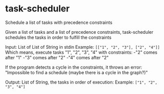# task-scheduler
Schedule a list of tasks with precedence constraints

Given a list of tasks and a list of precedence constraints, 
task-scheduler schedules the tasks in order to fulfill the constraints

Input: List of List of String in stdin
Example: ```[["1", "2", "3"], ["2", "4"]]```
Which means, execute tasks "1", "2", "3", "4" with constraints:
-"2" comes after "1"
-"3" comes after "2"
-"4" comes after "2"

If the program detects a cycle in the constraints, it throws an error:
"Impossible to find a schedule (maybe there is a cycle in the graph?)"

Output: List of String, the tasks in order of execution:
Example: ```["1", "2", "3", "4"]```
